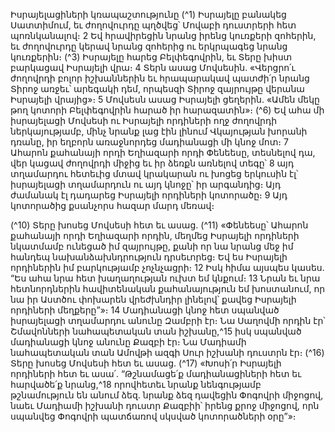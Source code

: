 
Իսրայելացիների կռապաշտությունը
(^1) Իսրայելը բանակեց Սատտիմում, եւ ժողովուրդը պղծվեց՝ Մովաբի դուստրերի հետ պոռնկանալով։ 2 Եվ
հրավիրեցին նրանց իրենց կուռքերի զոհերին, եւ ժողովուրդը կերավ նրանց զոհերից ու երկրպագեց նրանց կուռքերին։
(^3) Իսրայելը հարեց Բելփեգովրին, եւ Տերը խիստ բարկացավ Իսրայելի վրա։ 4 Տերն ասաց Մովսեսին. «Վերցրո՛ւ ժողովրդի
բոլոր իշխաններին եւ հրապարակավ պատժի՛ր նրանց Տիրոջ առջեւ՝ արեգակի դեմ, որպեսզի Տիրոջ զայրույթը վերանա
Իսրայելի վրայից»։ 5 Մովսեսն ասաց Իսրայելի ցեղերին. «Ամեն մեկը թող կոտորի Բելփեգովրին հարած իր
հարազատին»։
(^6) Եվ ահա մի իսրայելացի Մովսեսի ու Իսրայելի որդիների ողջ ժողովրդի ներկայությամբ, մինչ նրանք լաց էին լինում
Վկայության խորանի դռանը, իր եղբորն առաջնորդեց մադիանացի մի կնոջ մոտ։ 7 Ահարոն քահանայի որդի Եղիազարի
որդի Փենեեսը, տեսնելով դա, վեր կացավ ժողովրդի միջից եւ իր ձեռքն առնելով տեգը՝ 8 այդ տղամարդու հետեւից մտավ
կրակարան ու խոցեց երկուսին էլ՝ իսրայելացի տղամարդուն ու այդ կնոջը՝ իր արգանդից։ Այդ ժամանակ էլ դադարեց
Իսրայելի որդիների կոտորածը։ 9 Այդ կոտորածից քսանչորս հազար մարդ մեռավ։


(^10) Տերը խոսեց Մովսեսի հետ եւ ասաց. (^11) «Փենեեսը՝ Ահարոն քահանայի որդի Եղիազարի որդին, մեղմեց Իսրայելի
որդիների նկատմամբ ունեցած իմ զայրույթը, քանի որ նա նրանց մեջ իմ հանդեպ նախանձախնդրություն դրսեւորեց։
Եվ ես Իսրայելի որդիներին իմ բարկությամբ չոչնչացրի։ 12 Իսկ հիմա այսպես կասես. “Ես ահա նրա հետ խաղաղության
ուխտ եմ կնքում։ 13 Նրան եւ նրա հետնորդներին հավիտենական քահանայություն եմ խոստանում, որ նա իր Աստծու
փոխարեն վրեժխնդիր լինելով՝ քավեց Իսրայելի որդիների մեղքերը”»։ 14 Մադիանացի կնոջ հետ սպանված իսրայելացի
տղամարդու անունը Զամբրի էր։ Նա Սաղովմի որդին էր՝ Շմավոնների նահապետական տան իշխանը,^15 իսկ սպանված
մադիանացի կնոջ անունը Քազբի էր։ Նա Մադիամի նահապետական տան Ամովթի ազգի Սուր իշխանի դուստրն էր։
(^16) Տերը խոսեց Մովսեսի հետ եւ ասաց. (^17) «Խոսի՛ր Իսրայելի որդիների հետ եւ ասա՛. “Թշնամացե՛ք մադիանացիների
հետ եւ հարվածե՛ք նրանց,^18 որովհետեւ նրանք նենգությամբ թշնամություն են անում ձեզ. նրանք ձեզ դավեցին Փոգովրի
միջոցով, նաեւ Մադիամի իշխանի դուստր Քազբիի՝ իրենց քրոջ միջոցով, որն սպանվեց Փոգովրի պատճառով սկսված
կոտորածների օրը”»։
